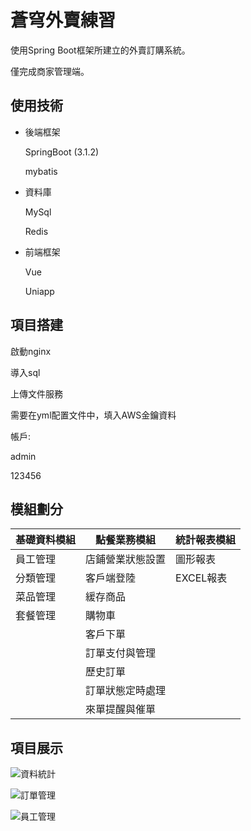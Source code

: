 # 蒼穹外賣練習
使用Spring Boot框架所建立的外賣訂購系統。

僅完成商家管理端。

## 使用技術
- 後端框架
  
    SpringBoot (3.1.2)
  
    mybatis

- 資料庫
  
    MySql
  
    Redis

- 前端框架
  
    Vue
  
    Uniapp


## 項目搭建
啟動nginx

導入sql

上傳文件服務

需要在yml配置文件中，填入AWS金鑰資料

帳戶:

admin

123456


## 模組劃分
|基礎資料模組|點餐業務模組|統計報表模組|
|----|----|----|
|員工管理|店鋪營業狀態設置|圖形報表|
|分類管理|客戶端登陸|EXCEL報表|
|菜品管理|緩存商品||
|套餐管理|購物車||
||客戶下單||
||訂單支付與管理||
||歷史訂單||
||訂單狀態定時處理||
||來單提醒與催單||


## 項目展示
![資料統計](/demo/資料統計.png)

![訂單管理](/demo/訂單管理.png)

![員工管理](/demo/員工管理.png)
